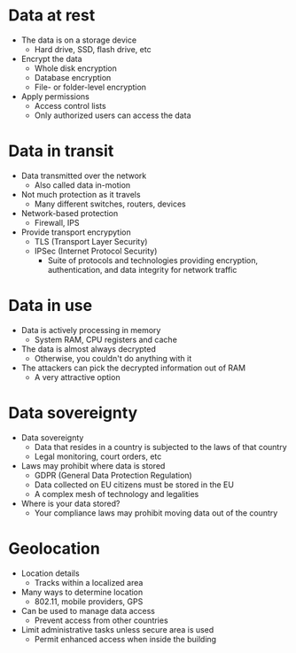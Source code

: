 # Data at rest
- The data is on a storage device
	- Hard drive, SSD, flash drive, etc
- Encrypt the data
	- Whole disk encryption
	- Database encryption
	- File- or folder-level encryption
- Apply permissions
	- Access control lists
	- Only authorized users can access the data
# Data in transit
- Data transmitted over the network
	- Also called data in-motion
- Not much protection as it travels
	- Many different switches, routers, devices
- Network-based protection
	- Firewall, IPS
- Provide transport encrypytion
	- TLS (Transport Layer Security)
	- IPSec (Internet Protocol Security)
		- Suite of protocols and technologies providing encryption, authentication, and data integrity for network traffic
# Data in use
- Data is actively processing in memory
	- System RAM, CPU registers and cache
- The data is almost always decrypted
	- Otherwise, you couldn't do anything with it
- The attackers can pick the decrypted information out of RAM
	- A very attractive option
# Data sovereignty
- Data sovereignty
	- Data that resides in a country is subjected to the laws of that country
	- Legal monitoring, court orders, etc
- Laws may prohibit where data is stored
	- GDPR (General Data Protection Regulation)
	- Data collected on EU citizens must be stored in the EU
	- A complex mesh of technology and legalities
- Where is your data stored?
	- Your compliance laws may prohibit moving data out of the country
# Geolocation
- Location details
	- Tracks within a localized area
- Many ways to determine location
	- 802.11, mobile providers, GPS
- Can be used to manage data access
	- Prevent access from other countries
- Limit administrative tasks unless secure area is used
	- Permit enhanced access when inside the building